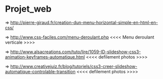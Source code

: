 # Projet_web

=> http://pierre-giraud.fr/creation-dun-menu-horizontal-simple-en-html-en-css/

=> http://www.css-faciles.com/menu-deroulant.php <<<< Menu deroulant  verticale >>>>

=> http://www.alsacreations.com/tuto/lire/1059-ID-slideshow-css3-animation-keyframes-automatique.html <<<< defilement photos >>>>

=> http://www.creativejuiz.fr/blog/tutoriels/css3-creer-slideshow-automatique-controlable-transition <<<< defilement photos >>>>
